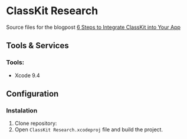# ClassKit Research

Source files for the blogpost [6 Steps to Integrate ClassKit into Your App](https://www.netguru.co/codestories/6-steps-to-integrate-classkit-into-your-app) 

## Tools & Services

### Tools:
* Xcode 9.4

## Configuration

### Instalation

1. Clone repository:
2. Open `ClassKit Research.xcodeproj` file and build the project.
